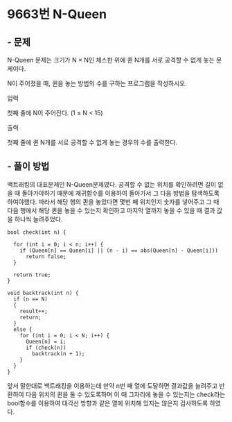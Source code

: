 # 9663번 N-Queen
## - 문제
N-Queen 문제는 크기가 N × N인 체스판 위에 퀸 N개를 서로 공격할 수 없게 놓는 문제이다.

N이 주어졌을 때, 퀸을 놓는 방법의 수를 구하는 프로그램을 작성하시오.

입력

첫째 줄에 N이 주어진다. (1 ≤ N < 15)

출력

첫째 줄에 퀸 N개를 서로 공격할 수 없게 놓는 경우의 수를 출력한다.
## - 풀이 방법
백트래킹의 대표문제인 N-Queen문제였다. 공격할 수 없는 위치를 확인하려면 길이 없을 때 돌아가야하기 때문에 재귀함수를 이용하여 돌아가서 그 다음 방법을 탐색하도록 하여야했다. 따라서 해당 행의 퀸을 놓았다면 몇번 째 위치인지 숫자를 넣어주고 그 때 다음 행에서 해당 퀸을 놓을 수 있는지 확인하고 마지막 열까지 놓을 수 있을 때 결과 값을 하나씩 늘려주었다.

    bool check(int n) {

      for (int i = 0; i < n; i++) {
        if (Queen[n] == Queen[i] || (n - i) == abs(Queen[n] - Queen[i]))
          return false;
      }

      return true;
    }

    void backtrack(int n) {
      if (n == N)
      {
        result++;
        return;
      }
      else {
        for (int i = 0; i < N; i++) {
          Queen[n] = i;
          if (check(n))
            backtrack(n + 1);
        }
      }
    }
    
앞서 말한대로 백트래킹을 이용하는데 만약 n번 째 열에 도달하면 결과값을 늘려주고 반환하여 다음 위치의 퀸을 둘 수 있도록하며 이 때 그자리에 놓을 수 있는지는 check라는 bool함수를 이용하여 대각선 방향과 같은 열에 위치해 있지는 않은지 검사하도록 하였다.
